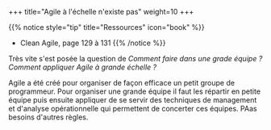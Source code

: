 +++
title="Agile à l'échelle n'existe pas"
weight=10
+++

{{% notice style="tip" title="Ressources" icon="book" %}}
- Clean Agile, page 129 à 131
{{% /notice %}}

Très vite s'est posée la question de *Comment faire dans une grade équipe ? Comment appliquer Agile à grande échelle ?*

Agile a été créé pour organiser de façon efficace un petit groupe de programmeur. Pour organiser une grande équipe il faut les répartir en petite équipe puis ensuite appliquer de se servir des techniques de management et d'analyse opérationnelle qui permettent de concerter ces équipes. PAas besoins d'autres règles.